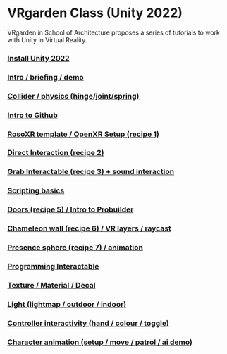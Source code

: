 # VRgarden Class (Unity 2022)

VRgarden in School of Architecture proposes a series of tutorials to work with Unity in Virtual Reality. 

### [Install Unity 2022](VRgarden_install2022.md)
### [Intro / briefing / demo](VRgarden_install2022.md)
### [Collider / physics (hinge/joint/spring)](VRgarden_basics.md)
### [Intro to Github](VRgarden_basics.md)
### [RosoXR template / OpenXR Setup (recipe 1)](VRgarden_recipe1.md)
### [Direct Interaction (recipe 2)](VRgarden_recipe1.md)
### [Grab Interactable (recipe 3) + sound interaction](VRgarden_recipe3.md)
### [Scripting basics](VRgarden_basics.md)
### [Doors (recipe 5) / Intro to Probuilder](VRgarden_basics.md)
### [Chameleon wall (recipe 6) / VR layers / raycast](VRgarden_basics.md)
### [Presence sphere (recipe 7) / animation](VRgarden_basics.md)
### [Programming Interactable](VRgarden_basics.md)
### [Texture / Material / Decal](VRgarden_basics.md)
### [Light (lightmap / outdoor / indoor)](VRgarden_basics.md)
### [Controller interactivity (hand / colour / toggle)](VRgarden_basics.md)
### [Character animation (setup / move / patrol / ai demo)](VRgarden_basics.md)
